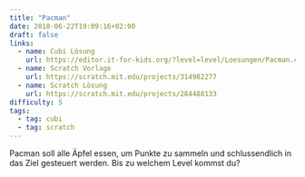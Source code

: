 ```yaml
---
title: "Pacman"
date: 2018-06-22T19:09:16+02:00
draft: false
links:
  - name: Cubi Lösung
    url: https://editor.it-for-kids.org/?level=level/Loesungen/Pacman.cubi
  - name: Scratch Vorlage
    url: https://scratch.mit.edu/projects/314982277
  - name: Scratch Lösung
    url: https://scratch.mit.edu/projects/284488133
difficulty: 5
tags:
  - tag: cubi
  - tag: scratch
---
```

Pacman soll alle Äpfel essen, um Punkte zu sammeln und schlussendlich in das Ziel gesteuert werden. Bis zu welchem Level kommst du?